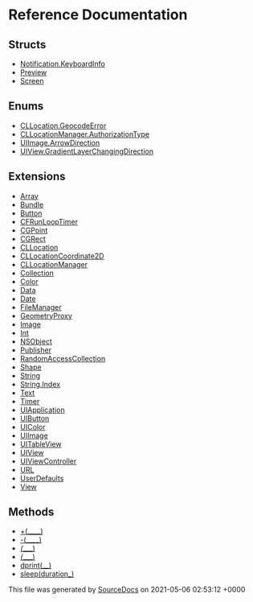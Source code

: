 # Reference Documentation

## Structs

-   [Notification.KeyboardInfo](structs/Notification.KeyboardInfo.md)
-   [Preview](structs/Preview.md)
-   [Screen](structs/Screen.md)

## Enums

-   [CLLocation.GeocodeError](enums/CLLocation.GeocodeError.md)
-   [CLLocationManager.AuthorizationType](enums/CLLocationManager.AuthorizationType.md)
-   [UIImage.ArrowDirection](enums/UIImage.ArrowDirection.md)
-   [UIView.GradientLayerChangingDirection](enums/UIView.GradientLayerChangingDirection.md)

## Extensions

-   [Array](extensions/Array.md)
-   [Bundle](extensions/Bundle.md)
-   [Button](extensions/Button.md)
-   [CFRunLoopTimer](extensions/CFRunLoopTimer.md)
-   [CGPoint](extensions/CGPoint.md)
-   [CGRect](extensions/CGRect.md)
-   [CLLocation](extensions/CLLocation.md)
-   [CLLocationCoordinate2D](extensions/CLLocationCoordinate2D.md)
-   [CLLocationManager](extensions/CLLocationManager.md)
-   [Collection](extensions/Collection.md)
-   [Color](extensions/Color.md)
-   [Data](extensions/Data.md)
-   [Date](extensions/Date.md)
-   [FileManager](extensions/FileManager.md)
-   [GeometryProxy](extensions/GeometryProxy.md)
-   [Image](extensions/Image.md)
-   [Int](extensions/Int.md)
-   [NSObject](extensions/NSObject.md)
-   [Publisher](extensions/Publisher.md)
-   [RandomAccessCollection](extensions/RandomAccessCollection.md)
-   [Shape](extensions/Shape.md)
-   [String](extensions/String.md)
-   [String.Index](extensions/String.Index.md)
-   [Text](extensions/Text.md)
-   [Timer](extensions/Timer.md)
-   [UIApplication](extensions/UIApplication.md)
-   [UIButton](extensions/UIButton.md)
-   [UIColor](extensions/UIColor.md)
-   [UIImage](extensions/UIImage.md)
-   [UITableView](extensions/UITableView.md)
-   [UIView](extensions/UIView.md)
-   [UIViewController](extensions/UIViewController.md)
-   [URL](extensions/URL.md)
-   [UserDefaults](extensions/UserDefaults.md)
-   [View](extensions/View.md)

## Methods

-   [+(____)](methods/+(____).md)
-   [-(____)](methods/-(____).md)
-   [_(____)](methods/_(____).md)
-   [_(____)](methods/_(____).md)
-   [dprint(__)](methods/dprint(__).md)
-   [sleep(duration_)](methods/sleep(duration_).md)

This file was generated by [SourceDocs](https://github.com/eneko/SourceDocs) on 2021-05-06 02:53:12 +0000